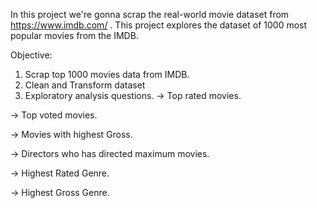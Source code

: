 In this project we're gonna scrap the real-world movie dataset from https://www.imdb.com/ .
This project explores the dataset of 1000 most popular movies from the IMDB.

Objective:
1. Scrap top 1000 movies data from IMDB.
2. Clean and Transform dataset
3. Exploratory analysis questions.
-> Top rated movies.

-> Top voted movies.

-> Movies with highest Gross.

-> Directors who has directed maximum movies.

-> Highest Rated Genre.

-> Highest Gross Genre.

